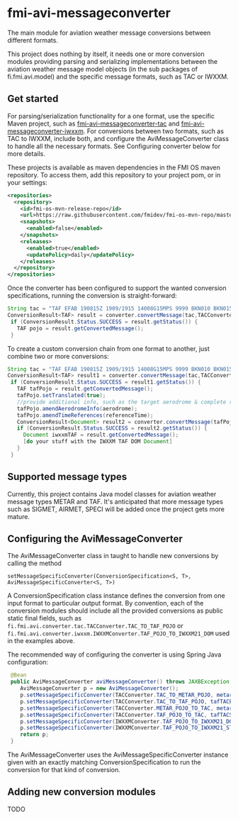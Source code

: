 # fmi-avi-messageconverter
The main module for aviation weather message conversions between different formats.

This project does nothing by itself, it needs one or more conversion modules providing parsing 
and serializing implementations between the aviation weather message model objects 
(in the sub packages of fi.fmi.avi.model) and the specific message formats, such as TAC or IWXXM.

## Get started
For parsing/serialization functionality for a one format, use the specific Maven project, such as
[fmi-avi-messageconverter-tac](https://github.com/fmidev/fmi-avi-messageconverter-tac) and 
[fmi-avi-messageconverter-iwxxm](https://github.com/fmidev/fmi-avi-messageconverter-iwxxm). For 
conversions between two formats, such as TAC to IWXXM, include both, and configure the 
AviMessageConverter class to handle all the necessary formats. See Configuring converter 
below for more details.

These projects is available as maven dependencies in the FMI OS maven repository. To access them, 
add this repository to your project pom, or in your settings:

```xml
<repositories>
  <repository>
    <id>fmi-os-mvn-release-repo</id>
    <url>https://raw.githubusercontent.com/fmidev/fmi-os-mvn-repo/master</url>
    <snapshots>
      <enabled>false</enabled>
    </snapshots>
    <releases>
      <enabled>true</enabled>
      <updatePolicy>daily</updatePolicy>
    </releases>
  </repository>
</repositories>
``` 

Once the converter has been configured to support the wanted conversion specifications, running 
the conversion is straight-forward:

```java
String tac = "TAF EFAB 190815Z 1909/1915 14008G15MPS 9999 BKN010 BKN015=";
ConversionResult<TAF> result = converter.convertMessage(tac,TACConverter.TAC_TO_TAF_POJO);
 if (ConversionResult.Status.SUCCESS = result.getStatus()) {
   TAF pojo = result.getConvertedMessage();
 }
```

To create a custom conversion chain from one format to another, just combine two or more conversions:

```java
String tac = "TAF EFAB 190815Z 1909/1915 14008G15MPS 9999 BKN010 BKN015=";
ConversionResult<TAF> result1 = converter.convertMessage(tac,TACConverter.TAC_TO_TAF_POJO);
 if (ConversionResult.Status.SUCCESS = result1.getStatus()) {
   TAF tafPojo = result.getConvertedMessage();
   tafPojo.setTranslated(true);
   //provide additional info, such as the target aerodrome & complete reference time:
   tafPojo.amendAerodromeInfo(aerodrome);
   tafPojo.amendTimeReferences(referenceTime);
   ConversionResult<Document> result2 = converter.convertMessage(tafPojo,IWXXMConverter.TAF_POJO_TO_IWXXM21_DOM);
   if (ConversionResult.Status.SUCCESS = result2.getStatus()) {
     Document iwxxmTAF = result.getConvertedMessage();
     [do your stuff with the IWXXM TAF DOM Document]
   }
 }
```

## Supported message types
Currently, this project contains Java model classes for aviation weather message types METAR and TAF. It's anticipated 
that more message types such as SIGMET, AIRMET, SPECI will be added once the project gets more mature.

## Configuring the AviMessageConverter
The AviMessageConverter class in taught to handle new conversions by calling the method 

`setMessageSpecificConverter(ConversionSpecification<S, T>, AviMessageSpecificConverter<S, T>)`

A ConversionSpecification class instance defines the conversion from one input format to particular output format.
By convention, each of the conversion modules should include all the provided conversions as public static final
fields, such as `fi.fmi.avi.converter.tac.TACConverter.TAC_TO_TAF_POJO` or 
`fi.fmi.avi.converter.iwxxm.IWXXMConverter.TAF_POJO_TO_IWXXM21_DOM` used in the examples above.

The recommended way of configuring the converter is using Spring Java configuration:

```java
 @Bean
 public AviMessageConverter aviMessageConverter() throws JAXBException {
    AviMessageConverter p = new AviMessageConverter();
    p.setMessageSpecificConverter(TACConverter.TAC_TO_METAR_POJO, metarTACParser());
    p.setMessageSpecificConverter(TACConverter.TAC_TO_TAF_POJO, tafTACParser());
    p.setMessageSpecificConverter(TACConverter.METAR_POJO_TO_TAC, metarTACSerializer());
    p.setMessageSpecificConverter(TACConverter.TAF_POJO_TO_TAC, tafTACSerializer());
    p.setMessageSpecificConverter(IWXXMConverter.TAF_POJO_TO_IWXXM21_DOM, tafIWXXMDOMSerializer());
    p.setMessageSpecificConverter(IWXXMConverter.TAF_POJO_TO_IWXXM21_STRING, tafIWXXMStringSerializer());
    return p;
 }
```

The AviMessageConverter uses the AviMessageSpecificConverter instance given with an exactly matching 
ConversionSpecification to run the conversion for that kind of conversion.
  
## Adding new conversion modules
TODO 
